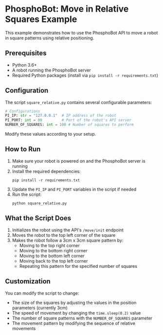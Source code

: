 # PhosphoBot: Move in Relative Squares Example

This example demonstrates how to use the PhosphoBot API to move a robot in square patterns using relative positioning.

## Prerequisites

- Python 3.6+
- A robot running the PhosphoBot server
- Required Python packages (install via `pip install -r requirements.txt`)

## Configuration

The script `square_relative.py` contains several configurable parameters:

```python
# Configurations
PI_IP: str = "127.0.0.1"  # IP address of the robot
PI_PORT: int = 80         # Port of the robot's API server
NUMBER_OF_SQUARES: int = 100 # Number of squares to perform
```

Modify these values according to your setup.

## How to Run

1. Make sure your robot is powered on and the PhosphoBot server is running
2. Install the required dependencies:
   ```
   pip install -r requirements.txt
   ```
3. Update the `PI_IP` and `PI_PORT` variables in the script if needed
4. Run the script:
   ```
   python square_relative.py
   ```

## What the Script Does

1. Initializes the robot using the API's `/move/init` endpoint
2. Moves the robot to the top left corner of the square
3. Makes the robot follow a 3cm x 3cm square pattern by:
   - Moving to the top right corner
   - Moving to the bottom right corner
   - Moving to the bottom left corner
   - Moving back to the top left corner
   - Repeating this pattern for the specified number of squares

## Customization

You can modify the script to change:

- The size of the squares by adjusting the values in the position parameters (currently 3cm)
- The speed of movement by changing the `time.sleep(0.2)` value
- The number of square patterns with the `NUMBER_OF_SQUARES` parameter
- The movement pattern by modifying the sequence of relative movements
